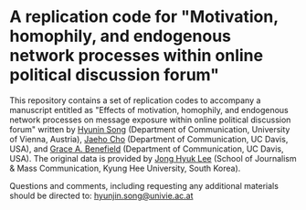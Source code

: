 # A replication code for "Motivation, homophily, and endogenous network processes within online political discussion forum"

This repository contains a set of replication codes to accompany a manuscript entitled as "Effects of motivation, homophily, and endogenous network processes on message exposure within online political discussion forum" written by [Hyunin Song](http://www.hyunjinsong.com) (Department of Communication, University of Vienna, Austria), [Jaeho Cho](http://communication.ucdavis.edu/people/jcho06) (Department of Communication, UC Davis, USA), and [Grace A. Benefield](http://www.gracebenefield.com/) (Department of Communication, UC Davis, USA). The original data is provided by [Jong Hyuk Lee](http://www.communication.ac.kr/contents/bbs/bbs_content.html?bbs_cls_cd=001004&cid=09061014473616&no=12&bbs_type=G) (School of Journalism & Mass Communication, Kyung Hee University, South Korea).

Questions and comments, including requesting any additional materials should be directed to:
hyunjin.song@univie.ac.at
